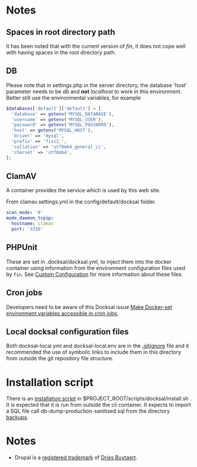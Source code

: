# Notes

## Spaces in root directory path
It has been noted that with the current version of *fin*, it does not cope well
with having spaces in the root directory path.

## DB
Please note that in settings.php in the server directory, the database 'host'
parameter needs to be *db* and **not** *localhost* to work in this
environment. Better still use the environmental variables, for example
```php
$databases['default']['default'] = [
  'database' => getenv('MYSQL_DATABASE'),
  'username' => getenv('MYSQL_USER'),
  'password' => getenv('MYSQL_PASSWORD'),
  'host' => getenv('MYSQL_HOST'),
  'driver' => 'mysql',
  'prefix' => 'fiss2_',
  'collation' => 'utf8mb4_general_ci',
  'charset' => 'utf8mb4',
];
```

## ClamAV
A container provides the service which is used by this web site.

From clamav.settings.yml in the config/default/docksal folder.

```yaml
scan_mode: '0'
mode_daemon_tcpip:
  hostname: clamav
  port: '3310'
```

## PHPUnit
These are set in .docksal/docksal.yml, to inject them into the docker container
using information from the environment configuration files used by ```fin```.
See [Custom Configuration](https://docs.docksal.io/stack/custom-configuration/)
for more information about these files.

## Cron jobs
Developers need to be aware of this Docksal issue [Make Docker-set environment variables accessible in cron jobs](https://github.com/docksal/service-cli/issues/188),

## Local docksal configuration files
Both docksal-local.yml and docksal-local.env are in the [.gitignore](.gitignore)
file and it recommended the use of symbolic links to include them in this
directory from outside the git repository file structure.

# Installation script
There is an [installation script](../scripts/docksal/install.sh) in $PROJECT_ROOT/scripts/docksal/install.sh .
It is expected that it is run from outside the cli container.
It expects to import a SQL file call db-dump-production-sanitised.sql from the
directory [backups](../backups).

# Notes

- Drupal is a [registered trademark](https://drupal.com/trademark) of [Dries
  Buytaert](https://dri.es/).
